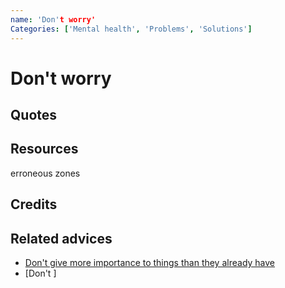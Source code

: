 ```yaml
---
name: 'Don't worry'
Categories: ['Mental health', 'Problems', 'Solutions']
---
```

# Don't worry


## Quotes

## Resources

erroneous zones
## Credits

## Related advices

- [Don't give more importance to things than they already have](../Don't%20give%20more%20importance%20to%20things%20than%20they%20already%20have/index.md)
- [Don't ]
